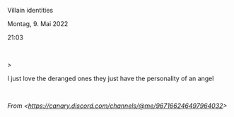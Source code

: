 ---
---

Villain identities

Montag, 9. Mai 2022

21:03

 

\>

I just love the deranged ones they just have the personality of an angel

 

*From \<<https://canary.discord.com/channels/@me/967166246497964032>\>*

 
